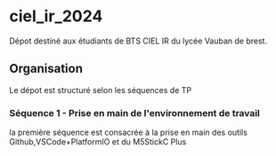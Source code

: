 # ciel_ir_2024
Dépot destiné aux étudiants de BTS CIEL IR du lycée Vauban de brest.
## Organisation ##
Le dépot est structuré selon les séquences de TP
### Séquence 1 - Prise en main de l'environnement de travail ###
la première séquence est consacrée à la prise en main des outils Github,VSCode+PlatformIO et du M5StickC Plus 

